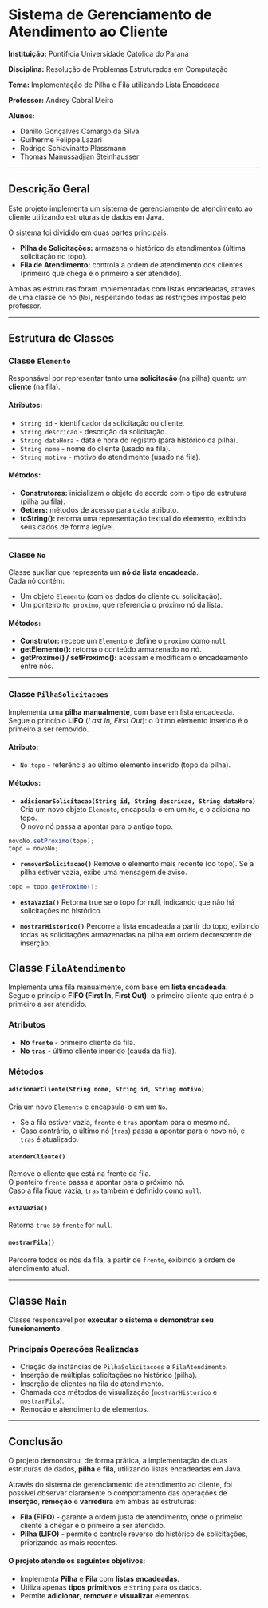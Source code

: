 # Sistema de Gerenciamento de Atendimento ao Cliente

**Instituição:** Pontifícia Universidade Católica do Paraná 

**Disciplina:** Resolução de Problemas Estruturados em Computação

**Tema:** Implementação de Pilha e Fila utilizando Lista Encadeada  

**Professor:** Andrey Cabral Meira

**Alunos:**
- Danillo Gonçalves Camargo da Silva
- Guilherme Felippe Lazari
- Rodrigo Schiavinatto Plassmann
- Thomas Manussadjian Steinhausser

---

## Descrição Geral

Este projeto implementa um sistema de gerenciamento de atendimento ao cliente utilizando estruturas de dados em Java.

O sistema foi dividido em duas partes principais:

- **Pilha de Solicitações:** armazena o histórico de atendimentos (última solicitação no topo).  
- **Fila de Atendimento:** controla a ordem de atendimento dos clientes (primeiro que chega é o primeiro a ser atendido).

Ambas as estruturas foram implementadas com listas encadeadas, através de uma classe de nó (`No`), respeitando todas as restrições impostas pelo professor.

---

## Estrutura de Classes

### Classe `Elemento`

Responsável por representar tanto uma **solicitação** (na pilha) quanto um **cliente** (na fila).

#### Atributos:
- `String id` - identificador da solicitação ou cliente.  
- `String descricao` - descrição da solicitação.  
- `String dataHora` - data e hora do registro (para histórico da pilha).  
- `String nome` - nome do cliente (usado na fila).  
- `String motivo` - motivo do atendimento (usado na fila).  

#### Métodos:
- **Construtores:** inicializam o objeto de acordo com o tipo de estrutura (pilha ou fila).  
- **Getters:** métodos de acesso para cada atributo.  
- **toString():** retorna uma representação textual do elemento, exibindo seus dados de forma legível.

---

### Classe `No`

Classe auxiliar que representa um **nó da lista encadeada**.  
Cada nó contém:
- Um objeto `Elemento` (com os dados do cliente ou solicitação).  
- Um ponteiro `No proximo`, que referencia o próximo nó da lista.

#### Métodos:
- **Construtor:** recebe um `Elemento` e define o `proximo` como `null`.  
- **getElemento():** retorna o conteúdo armazenado no nó.  
- **getProximo() / setProximo():** acessam e modificam o encadeamento entre nós.

---

### Classe `PilhaSolicitacoes`

Implementa uma **pilha manualmente**, com base em lista encadeada.  
Segue o princípio **LIFO** (*Last In, First Out*): o último elemento inserido é o primeiro a ser removido.

#### Atributo:
- `No topo` - referência ao último elemento inserido (topo da pilha).

#### Métodos:
- **`adicionarSolicitacao(String id, String descricao, String dataHora)`**  
Cria um novo objeto `Elemento`, encapsula-o em um `No`, e o adiciona no topo.  
O novo nó passa a apontar para o antigo topo.  
```java
novoNo.setProximo(topo);
topo = novoNo;
```

- **`removerSolicitacao()`**
Remove o elemento mais recente (do topo).
Se a pilha estiver vazia, exibe uma mensagem de aviso.
```java
topo = topo.getProximo();
```

- **`estaVazia()`**
Retorna true se o topo for null, indicando que não há solicitações no histórico.

- **`mostrarHistorico()`**
Percorre a lista encadeada a partir do topo, exibindo todas as solicitações armazenadas na pilha em ordem decrescente de inserção.

## Classe `FilaAtendimento`

Implementa uma fila manualmente, com base em **lista encadeada**.  
Segue o princípio **FIFO (First In, First Out)**: o primeiro cliente que entra é o primeiro a ser atendido.

### Atributos
- **No `frente`** - primeiro cliente da fila.  
- **No `tras`** - último cliente inserido (cauda da fila).

### Métodos

#### `adicionarCliente(String nome, String id, String motivo)`
Cria um novo `Elemento` e encapsula-o em um `No`.  
- Se a fila estiver vazia, `frente` e `tras` apontam para o mesmo nó.  
- Caso contrário, o último nó (`tras`) passa a apontar para o novo nó, e `tras` é atualizado.

#### `atenderCliente()`
Remove o cliente que está na frente da fila.  
O ponteiro `frente` passa a apontar para o próximo nó.  
Caso a fila fique vazia, `tras` também é definido como `null`.

#### `estaVazia()`
Retorna `true` se `frente` for `null`.

#### `mostrarFila()`
Percorre todos os nós da fila, a partir de `frente`, exibindo a ordem de atendimento atual.

---

## Classe `Main`

Classe responsável por **executar o sistema** e **demonstrar seu funcionamento**.

### Principais Operações Realizadas
- Criação de instâncias de `PilhaSolicitacoes` e `FilaAtendimento`.  
- Inserção de múltiplas solicitações no histórico (pilha).  
- Inserção de clientes na fila de atendimento.  
- Chamada dos métodos de visualização (`mostrarHistorico` e `mostrarFila`).  
- Remoção e atendimento de elementos.
  
---
## Conclusão

O projeto demonstrou, de forma prática, a implementação de duas estruturas de dados, **pilha** e **fila**, utilizando listas encadeadas em Java.  

Através do sistema de gerenciamento de atendimento ao cliente, foi possível observar claramente o comportamento das operações de **inserção**, **remoção** e **varredura** em ambas as estruturas:

- **Fila (FIFO)** - garante a ordem justa de atendimento, onde o primeiro cliente a chegar é o primeiro a ser atendido.  
- **Pilha (LIFO)** - permite o controle reverso do histórico de solicitações, priorizando as mais recentes.  

####  O projeto atende os seguintes objetivos:
- Implementa **Pilha** e **Fila** com **listas encadeadas**.  
- Utiliza apenas **tipos primitivos** e `String` para os dados. 
- Permite **adicionar**, **remover** e **visualizar** elementos.
